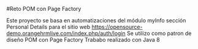#Reto POM con Page Factory

Este proyecto se basa en automatizaciones del módulo myInfo sección Personal Details para el sitio web https://opensource-demo.orangehrmlive.com/index.php/auth/login 
Se utilizo como patron de diseño POM con Page Factory
Trababo realizado con Java 8 
